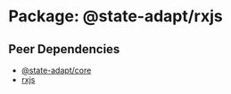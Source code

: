 <script setup>
  import { sections } from './sections';
</script>

# Package: @state-adapt/rxjs

## Peer Dependencies

- [@state-adapt/core](/api/core/src/)
- [rxjs](https://www.npmjs.com/package/rxjs)

<template v-for="(section, index) in sections">
  
  ## {{ section.name }}
  
  <ul>
    <li v-for="item in section.items" :key="item.def.symbol">
      <a :href="item.def.link">{{ item.def.symbol }}</a>
    </li>
  </ul>
</template>

